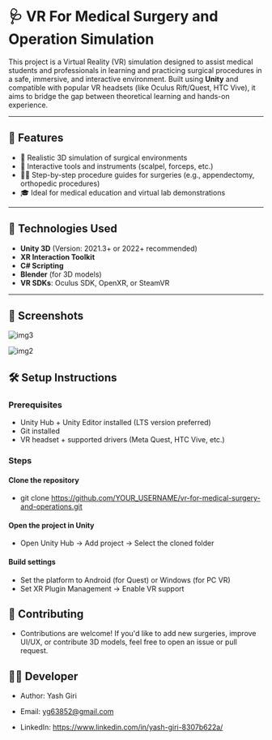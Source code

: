 # 🩺 VR For Medical Surgery and Operation Simulation

This project is a Virtual Reality (VR) simulation designed to assist medical students and professionals in learning and practicing surgical procedures in a safe, immersive, and interactive environment. Built using **Unity** and compatible with popular VR headsets (like Oculus Rift/Quest, HTC Vive), it aims to bridge the gap between theoretical learning and hands-on experience.

---

## 🚀 Features

- 🔬 Realistic 3D simulation of surgical environments
- 🧤 Interactive tools and instruments (scalpel, forceps, etc.)
- 👨‍⚕️ Step-by-step procedure guides for surgeries (e.g., appendectomy, orthopedic procedures)
- 🎓 Ideal for medical education and virtual lab demonstrations

---

## 🧠 Technologies Used

- **Unity 3D** (Version: 2021.3+ or 2022+ recommended)
- **XR Interaction Toolkit**
- **C# Scripting**
- **Blender** (for 3D models)
- **VR SDKs**: Oculus SDK, OpenXR, or SteamVR

---

## 📸 Screenshots

![img3](https://github.com/user-attachments/assets/9da1f669-f753-46b9-9d45-33394e564fa8)

![img2](https://github.com/user-attachments/assets/b3c53080-96ec-42f0-85a1-c20d45a10e6c)

## 🛠️ Setup Instructions

### Prerequisites
- Unity Hub + Unity Editor installed (LTS version preferred)
- Git installed
- VR headset + supported drivers (Meta Quest, HTC Vive, etc.)

### Steps

#### Clone the repository
- git clone https://github.com/YOUR_USERNAME/vr-for-medical-surgery-and-operations.git

#### Open the project in Unity
- Open Unity Hub → Add project → Select the cloned folder

#### Build settings
- Set the platform to Android (for Quest) or Windows (for PC VR)
- Set XR Plugin Management → Enable VR support

## 🤝 Contributing

- Contributions are welcome! If you'd like to add new surgeries, improve UI/UX, or contribute 3D models, feel free to open an issue or pull request.

## 🧑‍💻 Developer

- Author: Yash Giri

- Email: yg63852@gmail.com

- LinkedIn: https://www.linkedin.com/in/yash-giri-8307b622a/
